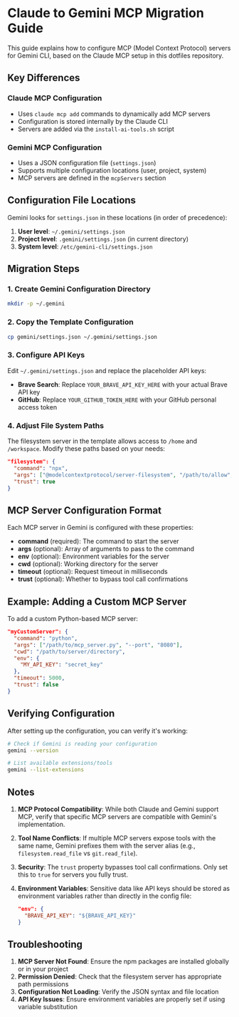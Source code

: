 # Claude to Gemini MCP Migration Guide

This guide explains how to configure MCP (Model Context Protocol) servers for Gemini CLI, based on the Claude MCP setup in this dotfiles repository.

## Key Differences

### Claude MCP Configuration
- Uses `claude mcp add` commands to dynamically add MCP servers
- Configuration is stored internally by the Claude CLI
- Servers are added via the `install-ai-tools.sh` script

### Gemini MCP Configuration
- Uses a JSON configuration file (`settings.json`)
- Supports multiple configuration locations (user, project, system)
- MCP servers are defined in the `mcpServers` section

## Configuration File Locations

Gemini looks for `settings.json` in these locations (in order of precedence):
1. **User level**: `~/.gemini/settings.json`
2. **Project level**: `.gemini/settings.json` (in current directory)
3. **System level**: `/etc/gemini-cli/settings.json`

## Migration Steps

### 1. Create Gemini Configuration Directory
```bash
mkdir -p ~/.gemini
```

### 2. Copy the Template Configuration
```bash
cp gemini/settings.json ~/.gemini/settings.json
```

### 3. Configure API Keys

Edit `~/.gemini/settings.json` and replace the placeholder API keys:

- **Brave Search**: Replace `YOUR_BRAVE_API_KEY_HERE` with your actual Brave API key
- **GitHub**: Replace `YOUR_GITHUB_TOKEN_HERE` with your GitHub personal access token

### 4. Adjust File System Paths

The filesystem server in the template allows access to `/home` and `/workspace`. Modify these paths based on your needs:

```json
"filesystem": {
  "command": "npx",
  "args": ["@modelcontextprotocol/server-filesystem", "/path/to/allow", "/another/path"],
  "trust": true
}
```

## MCP Server Configuration Format

Each MCP server in Gemini is configured with these properties:

- **command** (required): The command to start the server
- **args** (optional): Array of arguments to pass to the command
- **env** (optional): Environment variables for the server
- **cwd** (optional): Working directory for the server
- **timeout** (optional): Request timeout in milliseconds
- **trust** (optional): Whether to bypass tool call confirmations

## Example: Adding a Custom MCP Server

To add a custom Python-based MCP server:

```json
"myCustomServer": {
  "command": "python",
  "args": ["/path/to/mcp_server.py", "--port", "8080"],
  "cwd": "/path/to/server/directory",
  "env": {
    "MY_API_KEY": "secret_key"
  },
  "timeout": 5000,
  "trust": false
}
```

## Verifying Configuration

After setting up the configuration, you can verify it's working:

```bash
# Check if Gemini is reading your configuration
gemini --version

# List available extensions/tools
gemini --list-extensions
```

## Notes

1. **MCP Protocol Compatibility**: While both Claude and Gemini support MCP, verify that specific MCP servers are compatible with Gemini's implementation.

2. **Tool Name Conflicts**: If multiple MCP servers expose tools with the same name, Gemini prefixes them with the server alias (e.g., `filesystem.read_file` vs `git.read_file`).

3. **Security**: The `trust` property bypasses tool call confirmations. Only set this to `true` for servers you fully trust.

4. **Environment Variables**: Sensitive data like API keys should be stored as environment variables rather than directly in the config file:
   ```json
   "env": {
     "BRAVE_API_KEY": "${BRAVE_API_KEY}"
   }
   ```

## Troubleshooting

1. **MCP Server Not Found**: Ensure the npm packages are installed globally or in your project
2. **Permission Denied**: Check that the filesystem server has appropriate path permissions
3. **Configuration Not Loading**: Verify the JSON syntax and file location
4. **API Key Issues**: Ensure environment variables are properly set if using variable substitution
